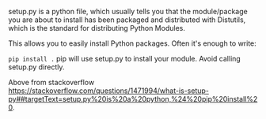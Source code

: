 setup.py is a python file, which usually tells you that the module/package you are about to install has been packaged and distributed with Distutils, which is the standard for distributing Python Modules.

This allows you to easily install Python packages. Often it's enough to write:

`pip install .`
pip will use setup.py to install your module. Avoid calling setup.py directly.



Above from stackoverflow
https://stackoverflow.com/questions/1471994/what-is-setup-py##targetText=setup.py%20is%20a%20python,%24%20pip%20install%20.